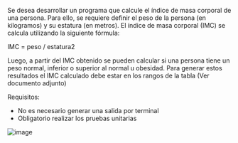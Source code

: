 Se desea desarrollar un programa que calcule el índice de masa corporal de una persona. Para ello, se requiere definir el peso de la persona (en kilogramos) y su estatura (en metros). El índice de masa corporal (IMC) se calcula utilizando la siguiente fórmula:


IMC = peso / estatura2

Luego, a partir del IMC obtenido se pueden calcular si una persona tiene un peso normal, inferior o superior al normal u obesidad. Para generar estos resultados el IMC calculado debe estar en los rangos de la tabla (Ver documento adjunto)

Requisitos:
- No es necesario generar una salida por terminal
- Obligatorio realizar los pruebas unitarias

![image](https://github.com/user-attachments/assets/4d5baf3d-33b2-4cac-8a93-19372eae7edf)

